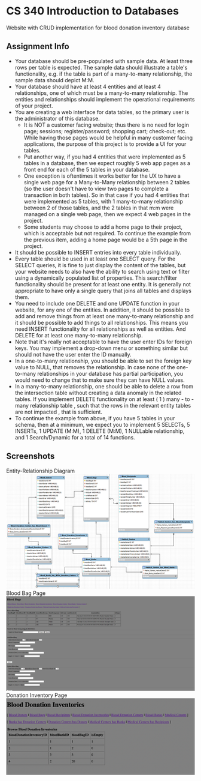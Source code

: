 # CS 340 Introduction to Databases
Website with CRUD implementation for blood donation inventory database <br />

## Assignment Info
- Your database should be pre-populated with sample data. At least three rows per table is expected. The sample data should illustrate a table's functionality, e.g. if the table is part of a many-to-many relationship, the sample data should depict M:M.
- Your database should have at least 4 entities and at least 4 relationships, one of which must be a many-to-many relationship.  The entities and relationships should implement the operational requirements of your project.
- You are creating a web interface for data tables, so the primary user is the administrator of this database.
  - It is NOT a customer facing website; thus there is no need for login page; sessions; register/password; shopping cart; check-out; etc.  While having those pages would be helpful in many customer facing applications, the purpose of this project is to provide a UI for your tables. 
  - Put another way, if you had 4 entities that were implemented as 5 tables in a database, then we expect roughly 5 web app pages as a front end for each of the 5 tables in your database.
  - One exception is oftentimes it works better for the UX to have a single web page for a Many-to-Many relationship between 2 tables (so the user doesn't have to view two pages to complete a transaction in both tables). So in that case if you had 4 entities that were implemented as 5 tables, with 1 many-to-many relationship between 2 of those tables, and the 2 tables in that m:m were managed on a single web page, then we expect 4 web pages in the project. 
  - Some students may choose to add a home page to their project, which is acceptable but not required. To continue the example from the previous item, adding a home page would be a 5th page in the project. 
- It should be possible to INSERT entries into every table individually.
- Every table should be used in at least one SELECT query. For the SELECT queries, it is fine to just display the content of the tables, but your website needs to also have the ability to search using text or filter using a dynamically populated list of properties. This search/filter functionality should be present for at least one entity. It is generally not appropriate to have only a single query that joins all tables and displays them.
- You need to include one DELETE and one UPDATE function in your website, for any one of the entities. In addition, it should be possible to add and remove things from at least one many-to-many relationship and it should be possible to add things to all relationships. This means you need INSERT functionality for all relationships as well as entities. And DELETE for at least one many-to-many relationship.
- Note that it's really not acceptable to have the user enter IDs for foreign keys. You may implement a drop-down menu or something similar but should not have the user enter the ID manually. 
- In a one-to-many relationship, you should be able to set the foreign key value to NULL, that removes the relationship. In case none of the one-to-many relationships in your database has partial participation, you would need to change that to make sure they can have NULL values.
- In a many-to-many relationship, one should be able to delete a row from the intersection table without creating a data anomaly in the related tables. If you implement DELETE functionality on at least ( 1 ) many - to - many relationship table , such that the rows in the relevant entity tables are not impacted , that is sufficient.
- To continue the example from above, if you have 5 tables in your schema, then at a minimum, we expect you to implement 5 SELECTs, 5 INSERTs, 1 UPDATE (M:M), 1 DELETE (M:M), 1 NULLable relationship, and 1 Search/Dynamic for a total of 14 functions. 

## Screenshots
Entity-Relationship Diagram 
![ERD](ERD.png)
Blood Bag Page
![Blood Bag Page](Bag.png)
Donation Inventory Page
![Inventory Page](Inventory.png)
